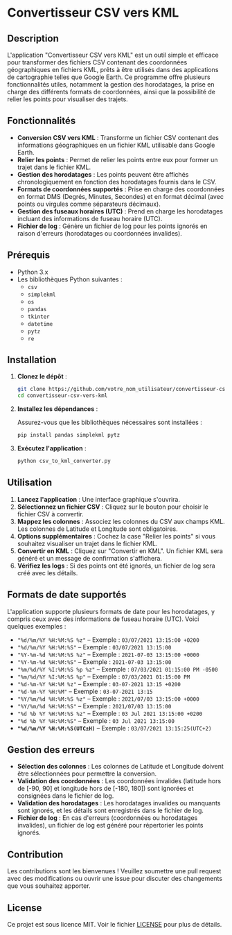 
# Convertisseur CSV vers KML

## Description

L'application "Convertisseur CSV vers KML" est un outil simple et efficace pour transformer des fichiers CSV contenant des coordonnées géographiques en fichiers KML, prêts à être utilisés dans des applications de cartographie telles que Google Earth. Ce programme offre plusieurs fonctionnalités utiles, notamment la gestion des horodatages, la prise en charge des différents formats de coordonnées, ainsi que la possibilité de relier les points pour visualiser des trajets.

## Fonctionnalités

- **Conversion CSV vers KML** : Transforme un fichier CSV contenant des informations géographiques en un fichier KML utilisable dans Google Earth.
- **Relier les points** : Permet de relier les points entre eux pour former un trajet dans le fichier KML.
- **Gestion des horodatages** : Les points peuvent être affichés chronologiquement en fonction des horodatages fournis dans le CSV.
- **Formats de coordonnées supportés** : Prise en charge des coordonnées en format DMS (Degrés, Minutes, Secondes) et en format décimal (avec points ou virgules comme séparateurs décimaux).
- **Gestion des fuseaux horaires (UTC)** : Prend en charge les horodatages incluant des informations de fuseau horaire (UTC).
- **Fichier de log** : Génère un fichier de log pour les points ignorés en raison d'erreurs (horodatages ou coordonnées invalides).

## Prérequis

- Python 3.x
- Les bibliothèques Python suivantes :
  - `csv`
  - `simplekml`
  - `os`
  - `pandas`
  - `tkinter`
  - `datetime`
  - `pytz`
  - `re`

## Installation

1. **Clonez le dépôt** :

   ```bash
   git clone https://github.com/votre_nom_utilisateur/convertisseur-csv-vers-kml.git
   cd convertisseur-csv-vers-kml
   ```

2. **Installez les dépendances** :

   Assurez-vous que les bibliothèques nécessaires sont installées :

   ```bash
   pip install pandas simplekml pytz
   ```

3. **Exécutez l'application** :

   ```bash
   python csv_to_kml_converter.py
   ```

## Utilisation

1. **Lancez l'application** : Une interface graphique s'ouvrira.
2. **Sélectionnez un fichier CSV** : Cliquez sur le bouton pour choisir le fichier CSV à convertir.
3. **Mappez les colonnes** : Associez les colonnes du CSV aux champs KML. Les colonnes de Latitude et Longitude sont obligatoires.
4. **Options supplémentaires** : Cochez la case "Relier les points" si vous souhaitez visualiser un trajet dans le fichier KML.
5. **Convertir en KML** : Cliquez sur "Convertir en KML". Un fichier KML sera généré et un message de confirmation s'affichera.
6. **Vérifiez les logs** : Si des points ont été ignorés, un fichier de log sera créé avec les détails.

## Formats de date supportés

L'application supporte plusieurs formats de date pour les horodatages, y compris ceux avec des informations de fuseau horaire (UTC). Voici quelques exemples :

- `"%d/%m/%Y %H:%M:%S %z"` – Exemple : `03/07/2021 13:15:00 +0200`
- `"%d/%m/%Y %H:%M:%S"` – Exemple : `03/07/2021 13:15:00`
- `"%Y-%m-%d %H:%M:%S %z"` – Exemple : `2021-07-03 13:15:00 +0000`
- `"%Y-%m-%d %H:%M:%S"` – Exemple : `2021-07-03 13:15:00`
- `"%m/%d/%Y %I:%M:%S %p %z"` – Exemple : `07/03/2021 01:15:00 PM -0500`
- `"%m/%d/%Y %I:%M:%S %p"` – Exemple : `07/03/2021 01:15:00 PM`
- `"%d-%m-%Y %H:%M %z"` – Exemple : `03-07-2021 13:15 +0200`
- `"%d-%m-%Y %H:%M"` – Exemple : `03-07-2021 13:15`
- `"%Y/%m/%d %H:%M:%S %z"` – Exemple : `2021/07/03 13:15:00 +0000`
- `"%Y/%m/%d %H:%M:%S"` – Exemple : `2021/07/03 13:15:00`
- `"%d %b %Y %H:%M:%S %z"` – Exemple : `03 Jul 2021 13:15:00 +0200`
- `"%d %b %Y %H:%M:%S"` – Exemple : `03 Jul 2021 13:15:00`
- **`"%d/%m/%Y %H:%M:%S(UTC±H)`** – Exemple : `03/07/2021 13:15:25(UTC+2)`

## Gestion des erreurs

- **Sélection des colonnes** : Les colonnes de Latitude et Longitude doivent être sélectionnées pour permettre la conversion.
- **Validation des coordonnées** : Les coordonnées invalides (latitude hors de [-90, 90] et longitude hors de [-180, 180]) sont ignorées et consignées dans le fichier de log.
- **Validation des horodatages** : Les horodatages invalides ou manquants sont ignorés, et les détails sont enregistrés dans le fichier de log.
- **Fichier de log** : En cas d'erreurs (coordonnées ou horodatages invalides), un fichier de log est généré pour répertorier les points ignorés.

## Contribution

Les contributions sont les bienvenues ! Veuillez soumettre une pull request avec des modifications ou ouvrir une issue pour discuter des changements que vous souhaitez apporter.

## License

Ce projet est sous licence MIT. Voir le fichier [LICENSE](LICENSE) pour plus de détails.
